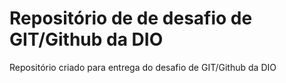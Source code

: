 # Repositório de  de desafio de GIT/Github da DIO
Repositório criado para entrega do desafio de GIT/Github da DIO
